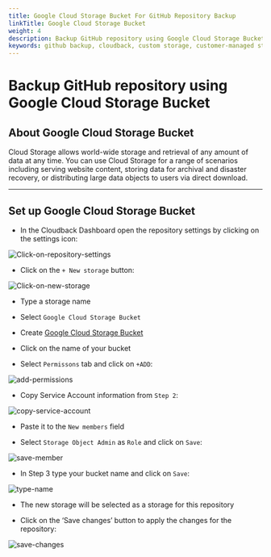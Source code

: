 ```yaml
---
title: Google Cloud Storage Bucket For GitHub Repository Backup
linkTitle: Google Cloud Storage Bucket
weight: 4
description: Backup GitHub repository using Google Cloud Storage Bucket
keywords: github backup, cloudback, custom storage, customer-managed storage, google cloud, gcp, google cloud storage bucket
---
```


# Backup GitHub repository using Google Cloud Storage Bucket

## About Google Cloud Storage Bucket

Cloud Storage allows world-wide storage and retrieval of any amount of data at any time. You can use Cloud Storage for a range of scenarios including serving website content, storing data for archival and disaster recovery, or distributing large data objects to users via direct download.

----------------------------------------------------------

## Set up Google Cloud Storage Bucket

* In the Cloudback Dashboard open the repository settings by clicking on the settings icon:

![Click-on-repository-settings](/static/bucket/0001-Dashboard.png)

* Click on the `+ New storage` button:

![Click-on-new-storage](/static/bucket/001-Add-new-storage.png)

* Type a storage name

* Select `Google Cloud Storage Bucket`

* Create [Google Cloud Storage Bucket](https://cloud.google.com/storage/docs/creating-buckets)

* Click on the name of your bucket

* Select `Permissons` tab and click on `+ADD`:

![add-permissions](/static/google/01-add-permissions.png)

* Copy Service Account information from `Step 2`:

![copy-service-account](/static/google/02-copy.png)

* Paste it to the `New members` field

* Select `Storage Object Admin` as `Role` and click on `Save`:

![save-member](/static/google/03-save-new-member.png)

* In Step 3 type your bucket name and click on `Save`:

![type-name](/static/google/04-type-name.png)

* The new storage will be selected as a storage for this repository

* Click on the ‘Save changes’ button to apply the changes for the repository:

![save-changes](/static/google/05-save-changes.png)

